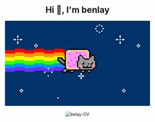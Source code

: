 <h1 align="center">Hi 👋, I'm benlay</h1>

<p align="center">
    <img src="20210720182910.gif" >
</p>
<p align="center">
<img align="center" src="https://github-readme-stats.vercel.app/api?username=belay-OV&show_icons=true&theme=dark&locale=en" alt="belay-OV" />
</p>


